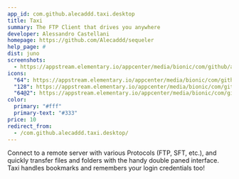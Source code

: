 ```yaml
---
app_id: com.github.alecaddd.taxi.desktop
title: Taxi
summary: The FTP Client that drives you anywhere
developer: Alessandro Castellani
homepage: https://github.com/Alecaddd/sequeler
help_page: #
dist: juno
screenshots:
  - https://appstream.elementary.io/appcenter/media/bionic/com/github/alecaddd.taxi.desktop/44A65467852452000768F94FBB962557/screenshots/image-1_orig.png
icons:
  "64": https://appstream.elementary.io/appcenter/media/bionic/com/github/alecaddd.taxi.desktop/44A65467852452000768F94FBB962557/icons/64x64/com.github.alecaddd.taxi_com.github.alecaddd.taxi.png
  "128": https://appstream.elementary.io/appcenter/media/bionic/com/github/alecaddd.taxi.desktop/44A65467852452000768F94FBB962557/icons/128x128/com.github.alecaddd.taxi_com.github.alecaddd.taxi.png
  "64@2": https://appstream.elementary.io/appcenter/media/bionic/com/github/alecaddd.taxi.desktop/44A65467852452000768F94FBB962557/icons/64x64@2/com.github.alecaddd.taxi_com.github.alecaddd.taxi.png
color:
  primary: "#fff"
  primary-text: "#333"
price: 10
redirect_from:
  - /com.github.alecaddd.taxi.desktop/
---
```


<p>Connect to a remote server with various Protocols (FTP, SFT, etc.), and quickly transfer files and folders with the handy double paned interface. Taxi handles bookmarks and remembers your login credentials too!</p>